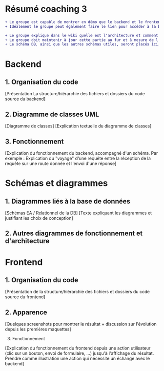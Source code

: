 # Résumé coaching 3 
```diff
+ Le groupe est capable de montrer en démo que le backend et le frontend choisis fonctionnent (du moins les bases).
+ Idéalement le groupe peut également faire le lien pour accéder à la base de données choisie.

+ Le groupe explique dans le wiki quelle est l'architecture et comment le projet est mis en place.
+ Le groupe doit maintenir à jour cette partie au fur et à mesure de l'avancement du projet et des choix effectués, en prévenant lecoach.
+ Le schéma DB, ainsi que les autres schémas utiles, seront placés ici, datés. (Et mis à jour.)
```

# Backend

## 1. Organisation du code

[Présentation La structure/hiérarchie des fichiers et dossiers du code source du backend]

## 2. Diagramme de classes UML

[Diagramme de classes] 
[Explication textuelle du diagramme de classes]

## 3. Fonctionnement

[Explication du fonctionnement du backend, accompagné d'un schéma.  Par exemple : Explication du "voyage" d'une requête entre la réception de la requête sur une route donnée et l'envoi d'une réponse]

# Schémas et diagrammes

## 1. Diagrammes liés à la base de données

[Schémas EA / Relationnel de la DB]
[Texte expliquant les diagrammes et justifiant les choix de conception]

## 2. Autres diagrammes de fonctionnement et d'architecture

# Frontend

## 1. Organisation du code

[Présentation de la structure/hiérarchie des fichiers et dossiers du code source du frontend]

## 2. Apparence

[Quelques screenshots pour montrer le résultat + discussion sur l'évolution depuis les premières maquettes]

3.  Fonctionnement

[Explication du fonctionnement du frontend depuis une action utilisateur (clic sur un bouton, envoi de formulaire, ...) jusqu'à l'affichage du résultat. Prendre comme illustration une action qui nécessite un échange avec le backend]
